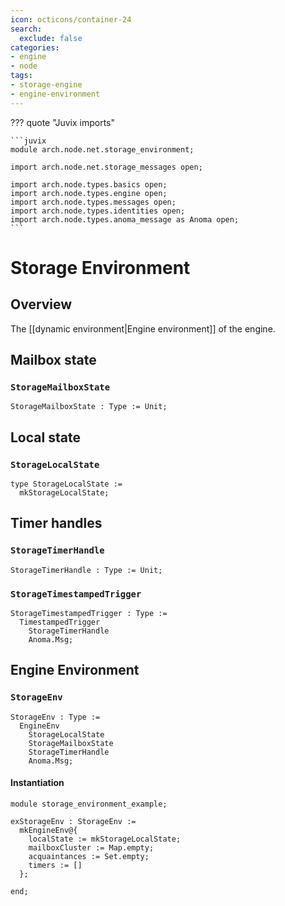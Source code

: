 ```yaml
---
icon: octicons/container-24
search:
  exclude: false
categories:
- engine
- node
tags:
- storage-engine
- engine-environment
---
```


??? quote "Juvix imports"

    ```juvix
    module arch.node.net.storage_environment;

    import arch.node.net.storage_messages open;

    import arch.node.types.basics open;
    import arch.node.types.engine open;
    import arch.node.types.messages open;
    import arch.node.types.identities open;
    import arch.node.types.anoma_message as Anoma open;
    ```

# Storage Environment

## Overview

The [[dynamic environment|Engine environment]] of the engine.

## Mailbox state

### `StorageMailboxState`

<!-- --8<-- [start:StorageMailboxState] -->
```juvix
StorageMailboxState : Type := Unit;
```
<!-- --8<-- [end:StorageMailboxState] -->

## Local state

### `StorageLocalState`

<!-- --8<-- [start:StorageLocalState] -->
```juvix
type StorageLocalState :=
  mkStorageLocalState;
```
<!-- --8<-- [end:StorageLocalState] -->

## Timer handles

### `StorageTimerHandle`

<!-- --8<-- [start:StorageTimerHandle] -->
```juvix
StorageTimerHandle : Type := Unit;
```
<!-- --8<-- [end:StorageTimerHandle] -->

### `StorageTimestampedTrigger`

<!-- --8<-- [start:StorageTimestampedTrigger] -->
```juvix
StorageTimestampedTrigger : Type :=
  TimestampedTrigger
    StorageTimerHandle
    Anoma.Msg;
```
<!-- --8<-- [end:StorageTimestampedTrigger] -->

## Engine Environment

### `StorageEnv`

<!-- --8<-- [start:StorageEnv] -->
```juvix
StorageEnv : Type :=
  EngineEnv
    StorageLocalState
    StorageMailboxState
    StorageTimerHandle
    Anoma.Msg;
```
<!-- --8<-- [end:StorageEnv] -->

#### Instantiation

<!-- --8<-- [start:exStorageEnv] -->
```juvix extract-module-statements
module storage_environment_example;

exStorageEnv : StorageEnv :=
  mkEngineEnv@{
    localState := mkStorageLocalState;
    mailboxCluster := Map.empty;
    acquaintances := Set.empty;
    timers := []
  };

end;
```
<!-- --8<-- [end:exStorageEnv] -->
